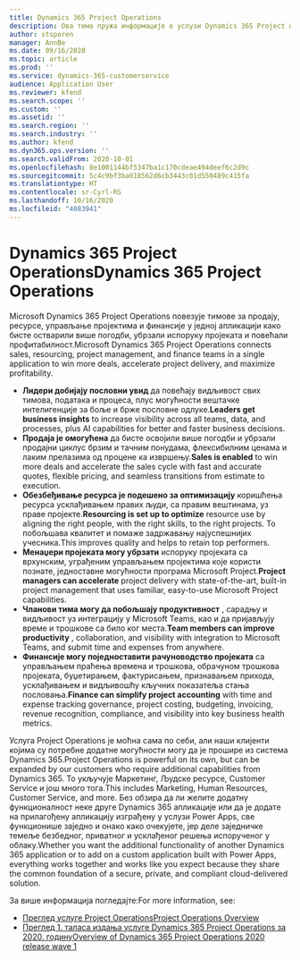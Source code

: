 ```yaml
---
title: Dynamics 365 Project Operations
description: Ова тема пружа информације о услузи Dynamics 365 Project operations.
author: stsporen
manager: AnnBe
ms.date: 09/16/2020
ms.topic: article
ms.prod: ''
ms.service: dynamics-365-customerservice
audience: Application User
ms.reviewer: kfend
ms.search.scope: ''
ms.custom: ''
ms.assetid: ''
ms.search.region: ''
ms.search.industry: ''
ms.author: kfend
ms.dyn365.ops.version: ''
ms.search.validFrom: 2020-10-01
ms.openlocfilehash: 8e1001144bf5347ba1c170cdeae494deef6c2d9c
ms.sourcegitcommit: 5c4c9bf3ba018562d6cb3443c01d550489c415fa
ms.translationtype: HT
ms.contentlocale: sr-Cyrl-RS
ms.lasthandoff: 10/16/2020
ms.locfileid: "4083941"
---
```

# <a name="dynamics-365-project-operations"></a><span data-ttu-id="8f36f-103">Dynamics 365 Project Operations</span><span class="sxs-lookup"><span data-stu-id="8f36f-103">Dynamics 365 Project Operations</span></span>

<span data-ttu-id="8f36f-104">Microsoft Dynamics 365 Project Operations повезује тимове за продају, ресурсе, управљање пројектима и финансије у једној апликацији како бисте остварили више погодби, убрзали испоруку пројеката и повећали профитабилност.</span><span class="sxs-lookup"><span data-stu-id="8f36f-104">Microsoft Dynamics 365 Project Operations connects sales, resourcing, project management, and finance teams in a single application to win more deals, accelerate project delivery, and maximize profitability.</span></span>

-   <span data-ttu-id="8f36f-105">**Лидери добијају пословни увид** да повећају видљивост свих тимова, података и процеса, плус могућности вештачке интелигенције за боље и брже пословне одлуке.</span><span class="sxs-lookup"><span data-stu-id="8f36f-105">**Leaders get business insights** to increase visibility across all teams, data, and processes, plus AI capabilities for better and faster business decisions.</span></span>
-   <span data-ttu-id="8f36f-106">**Продаја је омогућена** да бисте освојили више погодби и убрзали продајни циклус брзим и тачним понудама, флексибилним ценама и лаким прелазима од процене ка извршењу.</span><span class="sxs-lookup"><span data-stu-id="8f36f-106">**Sales is enabled** to win more deals and accelerate the sales cycle with fast and accurate quotes, flexible pricing, and seamless transitions from estimate to execution.</span></span>
-   <span data-ttu-id="8f36f-107">**Обезбеђивање ресурса је подешено за оптимизацију** коришћења ресурса усклађивањем правих људи, са правим вештинама, уз праве пројекте.</span><span class="sxs-lookup"><span data-stu-id="8f36f-107">**Resourcing is set up to optimize** resource use by aligning the right people, with the right skills, to the right projects.</span></span> <span data-ttu-id="8f36f-108">То побољшава квалитет и помаже задржавању најуспешнијих учесника.</span><span class="sxs-lookup"><span data-stu-id="8f36f-108">This improves quality and helps to retain top performers.</span></span>
-   <span data-ttu-id="8f36f-109">**Менаџери пројеката могу убрзати** испоруку пројеката са врхунским, уграђеним управљањем пројектима које користи познате, једноставне могућности програма Microsoft Project.</span><span class="sxs-lookup"><span data-stu-id="8f36f-109">**Project managers can accelerate** project delivery with state-of-the-art, built-in project management that uses familiar, easy-to-use Microsoft Project capabilities.</span></span>
-   <span data-ttu-id="8f36f-110">**Чланови тима могу да побољшају продуктивност** , сарадњу и видљивост уз интеграцију у Microsoft Teams, као и да пријављују време и трошкове са било ког места.</span><span class="sxs-lookup"><span data-stu-id="8f36f-110">**Team members can improve productivity** , collaboration, and visibility with integration to Microsoft Teams, and submit time and expenses from anywhere.</span></span>
-   <span data-ttu-id="8f36f-111">**Финансије могу поједноставити рачуноводство пројеката** са управљањем праћења времена и трошкова, обрачуном трошкова пројеката, буџетирањем, фактурисањем, признавањем прихода, усклађивањем и видљивошћу кључних показатеља стања пословања.</span><span class="sxs-lookup"><span data-stu-id="8f36f-111">**Finance can simplify project accounting** with time and expense tracking governance, project costing, budgeting, invoicing, revenue recognition, compliance, and visibility into key business health metrics.</span></span>

<span data-ttu-id="8f36f-112">Услуга Project Operations је моћна сама по себи, али наши клијенти којима су потребне додатне могућности могу да је прошире из система Dynamics 365.</span><span class="sxs-lookup"><span data-stu-id="8f36f-112">Project Operations is powerful on its own, but can be expanded by our customers who require additional capabilities from Dynamics 365.</span></span> <span data-ttu-id="8f36f-113">То укључује Маркетинг, Људске ресурсе, Customer Service и још много тога.</span><span class="sxs-lookup"><span data-stu-id="8f36f-113">This includes Marketing, Human Resources, Customer Service, and more.</span></span> <span data-ttu-id="8f36f-114">Без обзира да ли желите додатну функционалност неке друге Dynamics 365 апликације или да је додате на прилагођену апликацију изграђену у услузи Power Apps, све функционише заједно и онако како очекујете, јер деле заједничке темеље безбедног, приватног и усклађеног решења испорученог у облаку.</span><span class="sxs-lookup"><span data-stu-id="8f36f-114">Whether you want the additional functionality of another Dynamics 365 application or to add on a custom application built with Power Apps, everything works together and works like you expect because they share the common foundation of a secure, private, and compliant cloud-delivered solution.</span></span>

<span data-ttu-id="8f36f-115">За више информација погледајте:</span><span class="sxs-lookup"><span data-stu-id="8f36f-115">For more information, see:</span></span>

- [<span data-ttu-id="8f36f-116">Преглед услуге Project Operations</span><span class="sxs-lookup"><span data-stu-id="8f36f-116">Project Operations Overview</span></span>](https://dynamics.microsoft.com/en-us/project-operations/overview/)
- [<span data-ttu-id="8f36f-117">Преглед 1. таласа издања услуге Dynamics 365 Project Operations за 2020. годину</span><span class="sxs-lookup"><span data-stu-id="8f36f-117">Overview of Dynamics 365 Project Operations 2020 release wave 1</span></span>](https://docs.microsoft.com/dynamics365-release-plan/2020wave1/dynamics365-project-operations/)

